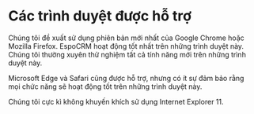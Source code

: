 # Các trình duyệt được hỗ trợ

Chúng tôi đề xuất sử dụng phiên bản mới nhất của Google Chrome hoặc Mozilla Firefox. EspoCRM hoạt động tốt nhất trên những trình duyệt này. Chúng tôi thường xuyên thử nghiệm tất cả tính năng mới trên những trình duyệt này.

Microsoft Edge và Safari cũng được hỗ trợ, nhưng có ít sự đảm bảo rằng mọi chức năng sẽ hoạt động tốt trên những trình duyệt này.

Chúng tôi cực kì không khuyến khích sử dụng Internet Explorer 11.
